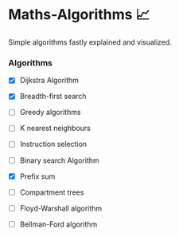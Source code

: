 # Maths-Algorithms 📈
Simple algorithms fastly explained and visualized.
<br>
### Algorithms
- [x] Dijkstra Algorithm
- [x] Breadth-first search
- [ ] Greedy algorithms
- [ ] K nearest neighbours
- [ ] Instruction selection 
- [ ] Binary search Algorithm
- [x] Prefix sum
- [ ] Compartment trees
- [ ] Floyd-Warshall algorithm
- [ ] Bellman-Ford algorithm

